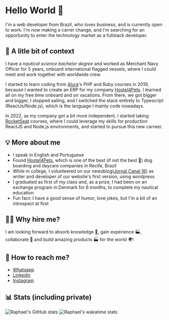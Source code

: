# Hello World 👋

I'm a web developer from Brazil, who loves business, and is currently open to work. I'm now making a carrer change, and I'm searching for an opportunity to enter the technology market as a fullstack developer.

##  📖 A litle bit of context

I have a <em>nautical science bachelor degree</em> and worked as Merchant Navy Officer for 5 years, onboard international flagged vessels, where I could meet and work together with worldwide crew.

I started to learn coding from [Alura](https://github.com/alura-cursos)'s PHP and Ruby courses in 2019, because I wanted to create an ERP for my company [Hostel4Pets](https://github.com/hostel4pets). I learned all on my free time onboard and on vacations. From there, we got bigger and bigger, I stopped sailing, and I switched the stack entirely to Typescript (ReactJs/Node.js), which is the language I mainly code nowadays.

In 2022, as my company got a bit more independent, I started taking [RocketSeat](https://github.com/Rocketseat) courses, where I could leverage my skills for production ReactJS and Node.js environments, and started to pursue this new carreer.

## 💡 More about me
* I speak in English and Portuguese
* Found [Hostel4Pets](https://github.com/hostel4pets), which is one of the best (if not the best 🤩) dog boarding and daycare companies in Recife, Brazil
* While in college, I volunteered on our newsblog([Jornal Canal 16](http://jornalcanal16.com.br/)) as writer and developer of our website's first version, using wordpress
* I graduated as first of my class and, as a prize, I had been on an exchange program in Denmark for 6 months, to complete my nautical education
* Fun fact: I have a good sense of humor, love jokes, but I'm a bit of an introspect at first

## 🙋‍♂️ Why hire me?
I am looking forward to absorb knowledge 🧠, gain experience 🏭, collaborate 🤝 and build amazing products 🏭 for the world 🌍!

## 📲 How to reach me?
* [Whatsapp](https://wa.me/5581999006449)
* [Linkedin](https://www.linkedin.com/in/raphaelc0elh0/)
* [Instagram](https://www.instagram.com/raphaelc0elh0/)

## 📊 Stats (including private)
![Raphael's GitHub stats](https://github-readme-stats.vercel.app/api/top-langs/?username=raphaelc0elh0&count_private=true&layout=compact)
![Raphael's wakatime stats](https://github-readme-stats.vercel.app/api/wakatime?username=@raphaelc0elh0&layout=compact&langs_count=6&custom_title=WakaTime+Stats+(all+time))




